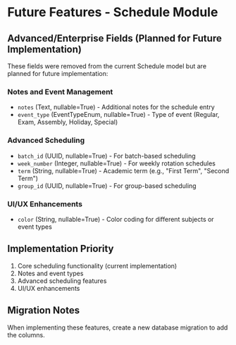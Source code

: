 # Future Features - Schedule Module

## Advanced/Enterprise Fields (Planned for Future Implementation)

These fields were removed from the current Schedule model but are planned for future implementation:

### Notes and Event Management
- `notes` (Text, nullable=True) - Additional notes for the schedule entry
- `event_type` (EventTypeEnum, nullable=True) - Type of event (Regular, Exam, Assembly, Holiday, Special)

### Advanced Scheduling
- `batch_id` (UUID, nullable=True) - For batch-based scheduling
- `week_number` (Integer, nullable=True) - For weekly rotation schedules
- `term` (String, nullable=True) - Academic term (e.g., "First Term", "Second Term")
- `group_id` (UUID, nullable=True) - For group-based scheduling

### UI/UX Enhancements
- `color` (String, nullable=True) - Color coding for different subjects or event types

## Implementation Priority
1. Core scheduling functionality (current implementation)
2. Notes and event types
3. Advanced scheduling features
4. UI/UX enhancements

## Migration Notes
When implementing these features, create a new database migration to add the columns. 
